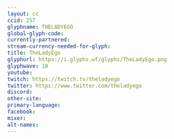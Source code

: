 ```yaml
---
layout: cc
ccid: 257
glyphname: THELADYEGO
global-glyph-code: 
currently-partnered: 
stream-currency-needed-for-glyph: 
title: TheLadyEgo
glyphurl: https://i.glyphs.wf/glyphs/TheLadyEgo.png
glyphwave: 18
youtube: 
twitch: https://twitch.tv/theladyego
twitter: https://www.twitter.com/theladyego
discord: 
other-site: 
primary-language: 
facebook: 
mixer: 
alt-names: 
---
```



